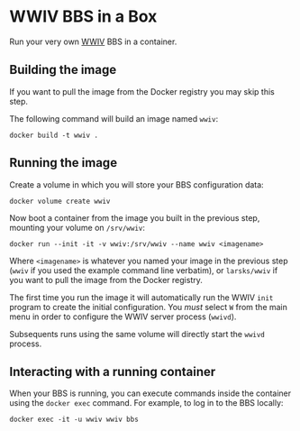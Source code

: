 # WWIV BBS in a Box

Run your very own [WWIV][] BBS in a container.

[wwiv]: http://www.wwivbbs.org/

## Building the image

If you want to pull the image from the Docker registry you may skip
this step.

The following command will build an image named `wwiv`:

    docker build -t wwiv .

## Running the image

Create a volume in which you will store your BBS configuration data:

    docker volume create wwiv

Now boot a container from the image you built in the previous step,
mounting your volume on `/srv/wwiv`:

    docker run --init -it -v wwiv:/srv/wwiv --name wwiv <imagename>

Where `<imagename>` is whatever you named your image in the previous
step (`wwiv` if you used the example command line verbatim), or
`larsks/wwiv` if you want to pull the image from the Docker registry.

The first time you run the image it will automatically run the WWIV
`init` program to create the initial configuration.  You *must* select
`W` from the main menu in order to configure the WWIV server process
(`wwivd`).

Subsequents runs using the same volume will directly start the `wwivd`
process.

## Interacting with a running container

When your BBS is running, you can execute commands inside the
container using the `docker exec` command. For example, to log in to
the BBS locally:

    docker exec -it -u wwiv wwiv bbs
